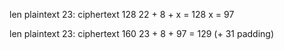 len plaintext 23:
ciphertext 128
22 + 8 + x = 128
x = 97

len plaintext 23:
ciphertext 160
23 + 8 + 97 = 129 (+ 31 padding)